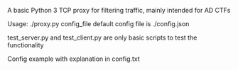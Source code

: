 A basic Python 3 TCP proxy for filtering traffic, mainly intended for AD CTFs

Usage: ./proxy.py config_file
default config file is ./config.json

test_server.py and test_client.py are only basic scripts to test the functionality

Config example with explanation in config.txt
